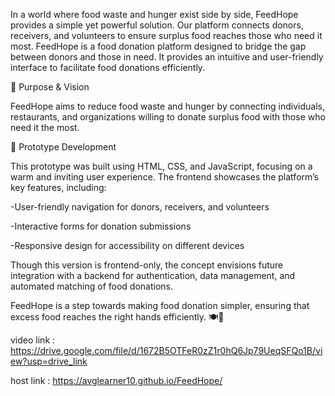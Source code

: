In a world where food waste and hunger exist side by side, FeedHope provides a simple yet powerful solution. Our platform connects donors, receivers, and volunteers to ensure surplus food reaches those who need it most.
FeedHope is a food donation platform designed to bridge the gap between donors and those in need. It provides an intuitive and user-friendly interface to facilitate food donations efficiently.

🔹 Purpose & Vision

FeedHope aims to reduce food waste and hunger by connecting individuals, restaurants, and organizations willing to donate surplus food with those who need it the most.

🔹 Prototype Development

This prototype was built using HTML, CSS, and JavaScript, focusing on a warm and inviting user experience. The frontend showcases the platform’s key features, including:

-User-friendly navigation for donors, receivers, and volunteers

-Interactive forms for donation submissions

-Responsive design for accessibility on different devices

Though this version is frontend-only, the concept envisions future integration with a backend for authentication, data management, and automated matching of food donations.

FeedHope is a step towards making food donation simpler, ensuring that excess food reaches the right hands efficiently. 🍽️💙

video link  : https://drive.google.com/file/d/1672B5OTFeR0zZ1r0hQ6Jp79UeqSFQo1B/view?usp=drive_link

host link   : https://avglearner10.github.io/FeedHope/
